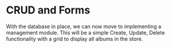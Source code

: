 # CRUD and Forms

With the database in place, we can now move to implementing a management module.
This will be a simple Create, Update, Delete functionality with a grid to display all albums in the store.

